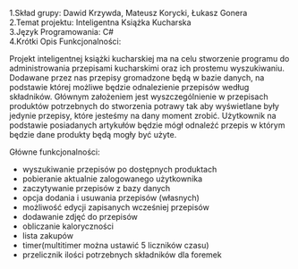 
1.Skład grupy: Dawid Krzywda, Mateusz Korycki, Łukasz Gonera </br>
2.Temat projektu: Inteligentna Książka Kucharska </br>
3.Język Programowania: C# </br>
4.Krótki Opis Funkcjonalności:

Projekt inteligentnej książki kucharskiej ma na celu stworzenie programu do administrowania przepisami kucharskimi oraz ich prostemu wyszukiwaniu. Dodawane przez nas przepisy gromadzone będą w bazie danych, na podstawie której możliwe będzie odnalezienie przepisów według składników. Głównym założeniem jest wyszczególnienie w przepisach produktów potrzebnych do stworzenia potrawy tak aby wyświetlane były jedynie przepisy, które jesteśmy na dany moment zrobić. Użytkownik na podstawie posiadanych artykułów będzie mógł odnaleźć przepis w którym będzie dane produkty będą mogły być użyte.

Główne funkcjonalności:
- wyszukiwanie przepisów po dostępnych produktach
- pobieranie aktualnie zalogowanego użytkownika 
- zaczytywanie przepisów z bazy danych
- opcja dodania i usuwania przepisów (własnych)
- możliwość edycji zapisanych wcześniej przepisów
- dodawanie zdjęć do przepisów
- obliczanie kaloryczności
- lista zakupów
- timer(multitimer można ustawić 5 liczników czasu)
- przelicznik ilości potrzebnych składników dla foremek
